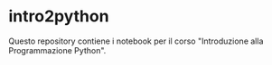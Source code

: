 # intro2python
Questo repository contiene i notebook per il corso "Introduzione alla Programmazione Python".
